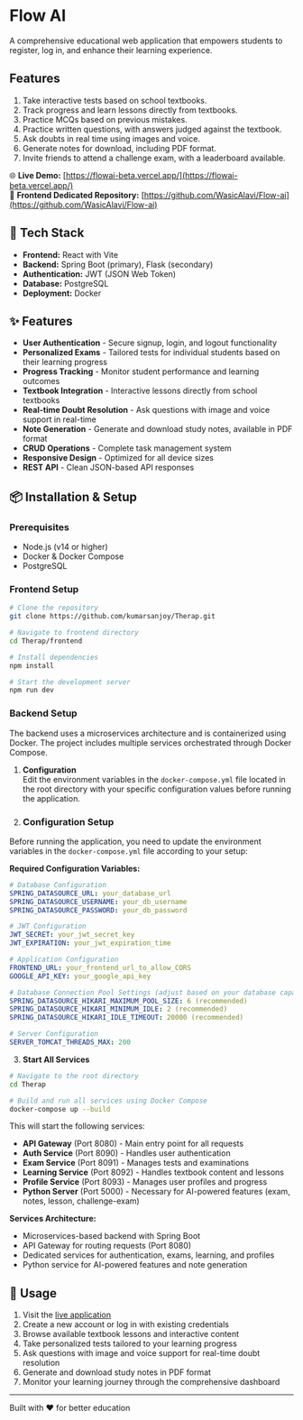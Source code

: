 # Flow AI

A comprehensive educational web application that empowers students to register, log in, and enhance their learning experience.

## Features
1. Take interactive tests based on school textbooks.
2. Track progress and learn lessons directly from textbooks.
3. Practice MCQs based on previous mistakes.
4. Practice written questions, with answers judged against the textbook.
5. Ask doubts in real time using images and voice.
6. Generate notes for download, including PDF format.
7. Invite friends to attend a challenge exam, with a leaderboard available.


🌐 **Live Demo:** [https://flowai-beta.vercel.app/](https://flowai-beta.vercel.app/)  
📂 **Frontend Dedicated Repository:** [https://github.com/WasicAlavi/Flow-ai](https://github.com/WasicAlavi/Flow-ai)

## 🚀 Tech Stack

- **Frontend:** React with Vite
- **Backend:** Spring Boot (primary), Flask (secondary)
- **Authentication:** JWT (JSON Web Token)
- **Database:** PostgreSQL
- **Deployment:** Docker

## ✨ Features

- **User Authentication** - Secure signup, login, and logout functionality
- **Personalized Exams** - Tailored tests for individual students based on their learning progress
- **Progress Tracking** - Monitor student performance and learning outcomes
- **Textbook Integration** - Interactive lessons directly from school textbooks
- **Real-time Doubt Resolution** - Ask questions with image and voice support in real-time
- **Note Generation** - Generate and download study notes, available in PDF format
- **CRUD Operations** - Complete task management system
- **Responsive Design** - Optimized for all device sizes
- **REST API** - Clean JSON-based API responses

## 📦 Installation & Setup

### Prerequisites
- Node.js (v14 or higher)
- Docker & Docker Compose
- PostgreSQL

### Frontend Setup
```bash
# Clone the repository
git clone https://github.com/kumarsanjoy/Therap.git

# Navigate to frontend directory
cd Therap/frontend

# Install dependencies
npm install

# Start the development server
npm run dev
```

### Backend Setup
The backend uses a microservices architecture and is containerized using Docker. The project includes multiple services orchestrated through Docker Compose.

1. **Configuration**  
   Edit the environment variables in the `docker-compose.yml` file located in the root directory with your specific configuration values before running the application.

2. ### Configuration Setup
Before running the application, you need to update the environment variables in the `docker-compose.yml` file according to your setup:

**Required Configuration Variables:**
```yaml
# Database Configuration
SPRING_DATASOURCE_URL: your_database_url
SPRING_DATASOURCE_USERNAME: your_db_username
SPRING_DATASOURCE_PASSWORD: your_db_password

# JWT Configuration
JWT_SECRET: your_jwt_secret_key
JWT_EXPIRATION: your_jwt_expiration_time

# Application Configuration
FRONTEND_URL: your_frontend_url_to_allow_CORS
GOOGLE_API_KEY: your_google_api_key

# Database Connection Pool Settings (adjust based on your database capacity)
SPRING_DATASOURCE_HIKARI_MAXIMUM_POOL_SIZE: 6 (recommended)
SPRING_DATASOURCE_HIKARI_MINIMUM_IDLE: 2 (recommended)
SPRING_DATASOURCE_HIKARI_IDLE_TIMEOUT: 20000 (recommended)

# Server Configuration
SERVER_TOMCAT_THREADS_MAX: 200
```

3. **Start All Services**
```bash
# Navigate to the root directory
cd Therap

# Build and run all services using Docker Compose
docker-compose up --build
```

This will start the following services:
- **API Gateway** (Port 8080) - Main entry point for all requests
- **Auth Service** (Port 8090) - Handles user authentication
- **Exam Service** (Port 8091) - Manages tests and examinations
- **Learning Service** (Port 8092) - Handles textbook content and lessons
- **Profile Service** (Port 8093) - Manages user profiles and progress
- **Python Server** (Port 5000) - Necessary for AI-powered features (exam, notes, lesson, challenge-exam)


**Services Architecture:**
- Microservices-based backend with Spring Boot
- API Gateway for routing requests (Port 8080)
- Dedicated services for authentication, exams, learning, and profiles
- Python service for AI-powered features and note generation

## 🎯 Usage

1. Visit the [live application](https://flowai-beta.vercel.app/)
2. Create a new account or log in with existing credentials
3. Browse available textbook lessons and interactive content
4. Take personalized tests tailored to your learning progress
5. Ask questions with image and voice support for real-time doubt resolution
6. Generate and download study notes in PDF format
7. Monitor your learning journey through the comprehensive dashboard


---

Built with ❤️ for better education